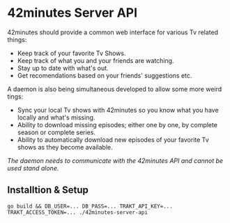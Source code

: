 # 42minutes Server API

42minutes should provide a common web interface for various Tv related things:

* Keep track of your favorite Tv Shows.
* Keep track of what you and your friends are watching.
* Stay up to date with what's out.
* Get recomendations based on your friends' suggestions etc.

A daemon is also being simultaneous developed to allow some more weird tings:

* Sync your local Tv shows with 42minutes so you know what you have locally and what's missing.
* Ability to download missing episodes; either one by one, by complete season or complete series.
* Ability to automatically download new episodes of your favorite Tv shows as they become available.

*The daemon needs to communicate with the 42minutes API and cannot be used stand alone.*

## Installtion & Setup

	go build && DB_USER=... DB_PASS=... TRAKT_API_KEY=... TRAKT_ACCESS_TOKEN=... ./42minutes-server-api 
